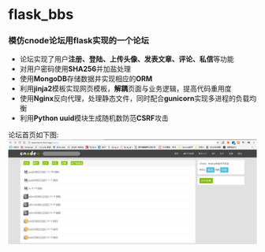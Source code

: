 # flask_bbs
### 模仿cnode论坛用flask实现的一个论坛
- 论坛实现了用户**注册、登陆、上传头像、发表文章、评论、私信**等功能
- 对用户密码使用**SHA256**并加盐处理
- 使用**MongoDB**存储数据并实现相应的**ORM**
- 利用**jinja2**模板实现网页模板，**解耦**页面与业务逻辑，提高代码重用度
- 使用**Nginx**反向代理，处理静态文件，同时配合**gunicorn**实现多进程的负载均衡
- 利用**Python uuid**模块生成随机数防范**CSRF**攻击

论坛首页如下图:
![](https://github.com/TechManiaTC/flask_bbs/blob/master/static/bbs.png)
